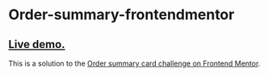 # Order-summary-frontendmentor

<h2><a href="https://h4sitha.github.io/Order-summary-frontendmentor/">Live demo.</a></h2>

This is a solution to the [Order summary card challenge on Frontend Mentor](https://www.frontendmentor.io/challenges/order-summary-component-QlPmajDUj).
